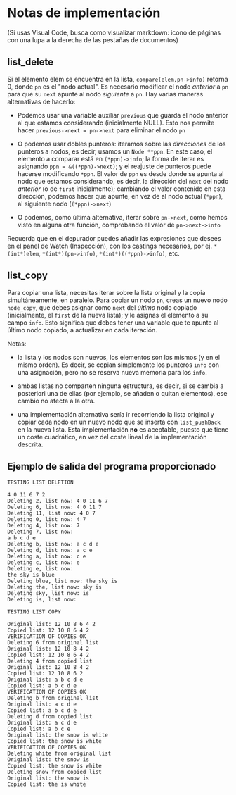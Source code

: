 # Notas de implementación

(Si usas Visual Code, busca como visualizar markdown: icono de páginas con una lupa a la derecha de las pestañas de documentos)

## list_delete
Si el elemento elem se encuentra en la lista, `compare(elem,pn->info)` retorna 0, donde `pn` es el "nodo actual". Es necesario modificar el nodo *anterior* a `pn` para que su `next` apunte al nodo *siguiente* a `pn`. Hay varias maneras alternativas de hacerlo:

* Podemos usar una variable auxiliar `previous` que guarda el nodo anterior al que estamos considerando (inicialmente NULL). Esto nos permite hacer `previous->next = pn->next` para eliminar el nodo `pn`

* O podemos usar dobles punteros: iteramos sobre las *direcciones* de los punteros a nodos, es decir, usamos un `Node **ppn`. En este caso, el elemento a comparar está en `(*ppn)->info`; la forma de iterar es asignando `ppn = &((*ppn)->next)`; y el reajuste de punteros puede hacerse modificando `*ppn`. El valor de `ppn` es desde donde se apunta al nodo que estamos considerando, es decir, la dirección del `next` del nodo *anterior* (o de `first` inicialmente); cambiando el valor contenido en esta dirección, podemos hacer que apunte, en vez de al nodo actual (`*ppn`), al siguiente nodo (`(*ppn)->next`)

* O podemos, como última alternativa, iterar sobre `pn->next`, como hemos visto en alguna otra función, comprobando el valor de `pn->next->info` 

Recuerda que en el depurador puedes añadir las expresiones que desees en el panel de Watch (Inspección), con los castings necesarios, por ej. `*(int*)elem`, `*(int*)(pn->info)`, `*(int*)((*ppn)->info)`, etc.  

## list_copy

Para copiar una lista, necesitas iterar sobre la lista original y la copia simultáneamente, en paralelo. Para copiar un nodo `pn`, creas un nuevo nodo `node_copy`, que debes asignar como `next` del *último* nodo copiado (inicialmente, el `first` de la nueva lista); y le asignas el elemento a su campo `info`. Esto significa que debes tener una variable que te apunte al último nodo copiado, a actualizar en cada iteración.

Notas:
* la lista y los nodos son nuevos, los elementos son los mismos (y en el mismo orden). Es decir, se copian simplemente los punteros `info` con una asignación, pero no se reserva nueva memoria para los `info`.

* ambas listas no comparten ninguna estructura, es decir, si se cambia a posteriori una de ellas (por ejemplo, se añaden o quitan elementos), ese cambio no afecta a la otra.

* una implementación alternativa sería ir recorriendo la lista original y copiar cada nodo en un nuevo nodo que se inserta con `list_pushBack` en la nueva lista. Esta implementación **no** es aceptable, puesto que tiene un coste cuadrático, en vez del coste lineal de la implementación descrita. 

## Ejemplo de salida del programa proporcionado

```
TESTING LIST DELETION

4 0 11 6 7 2 
Deleting 2, list now: 4 0 11 6 7 
Deleting 6, list now: 4 0 11 7 
Deleting 11, list now: 4 0 7 
Deleting 0, list now: 4 7 
Deleting 4, list now: 7 
Deleting 7, list now: 
a b c d e 
Deleting b, list now: a c d e 
Deleting d, list now: a c e 
Deleting a, list now: c e 
Deleting c, list now: e 
Deleting e, list now: 
the sky is blue 
Deleting blue, list now: the sky is 
Deleting the, list now: sky is 
Deleting sky, list now: is 
Deleting is, list now: 

TESTING LIST COPY

Original list: 12 10 8 6 4 2 
Copied list: 12 10 8 6 4 2 
VERIFICATION OF COPIES OK
Deleting 6 from original list
Original list: 12 10 8 4 2 
Copied list: 12 10 8 6 4 2 
Deleting 4 from copied list
Original list: 12 10 8 4 2 
Copied list: 12 10 8 6 2 
Original list: a b c d e 
Copied list: a b c d e 
VERIFICATION OF COPIES OK
Deleting b from original list
Original list: a c d e 
Copied list: a b c d e 
Deleting d from copied list
Original list: a c d e 
Copied list: a b c e 
Original list: the snow is white 
Copied list: the snow is white 
VERIFICATION OF COPIES OK
Deleting white from original list
Original list: the snow is 
Copied list: the snow is white 
Deleting snow from copied list
Original list: the snow is 
Copied list: the is white 

```
